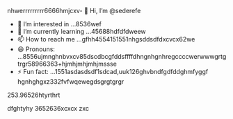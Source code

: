nhwerrrrrrrrr6666hmjcxv- 👋 Hi, I’m @sederefe
- 👀 I’m interested in ...8536wef
- 🌱 I’m currently learning ...45688hdfdfdweew
- 📫 How to reach me ...gfhh4554151551nhgsddsdfdxcvcx62we
- 😄 Pronouns: ...8556ujmnghnbvxcv85dscdbcgfddsffffdhngnhgnhregccccwerwwwgrtgtrgr58966363+hjmhjmhjmhjmssse
- ⚡ Fun fact: ...1551asdasdsdf1sdcad,uuk126ghvbndfgdfddghmfyggf
hgnhghgxz332fvfwqewegdsgrgtgrgr
<!---sdf456996cvxgfbfffsdfsdchgnghghccdewfewffewsdfsfdsdfsdfsdsdsdgfdfdfd66ur GitsdffdHub pgreddfdf
ofvbbvile.vbvbvbnvb
You can click the Preview link to take a look fsdat your fsd45.525xcvcxdasdsadfgdfxcvyuthj
--->253.96526htyrthrt
dfghtyhy
3652636xcxcx
zxc
